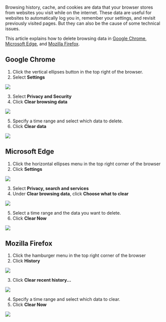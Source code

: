 Browsing history, cache, and cookies are data that your browser stores from websites you visit while on the internet. These data are useful for websites to automatically log you in, remember your settings, and revisit previously visited pages. But they can also be the cause of some technical issues.

This article explains how to delete browsing data in [Google Chrome](#chrome), [Microsoft Edge](#edge), and [Mozilla Firefox](#firefox).

## Google Chrome

1. Click the vertical ellipses button in the top right of the browser.
2. Select **Settings**

![](https://sites.temple.edu/hbghelp/files/2024/01/image.png)

3. Select **Privacy and Security**
4. Click **Clear browsing data**

![](https://sites.temple.edu/hbghelp/files/2024/01/image-1-1024x653.png)

5. Specify a time range and select which data to delete.
6. Click **Clear data**

![](https://sites.temple.edu/hbghelp/files/2024/01/image-7-1024x653.png)

## Microsoft Edge

1. Click the horizontal ellipses menu in the top right corner of the browser
2. Click **Settings**

![](https://sites.temple.edu/hbghelp/files/2024/01/image-6-1024x707.png)

3. Select **Privacy, search and services**
4. Under **Clear browsing data**, click **Choose what to clear**

![](https://sites.temple.edu/hbghelp/files/2024/01/image-4-1024x703.png)

5. Select a time range and the data you want to delete.
6. Click **Clear Now**

![](https://sites.temple.edu/hbghelp/files/2024/01/image-8-1024x703.png)

## Mozilla Firefox

1. Click the hamburger menu in the top right corner of the browser
2. Click **History**

![](https://sites.temple.edu/hbghelp/files/2024/01/image-9-1024x712.png)

3. Click **Clear recent history...**

![](https://sites.temple.edu/hbghelp/files/2024/01/image-10.png)

4. Specify a time range and select which data to clear.
5. Click **Clear Now**

![](https://sites.temple.edu/hbghelp/files/2024/01/image-11-1024x464.png)